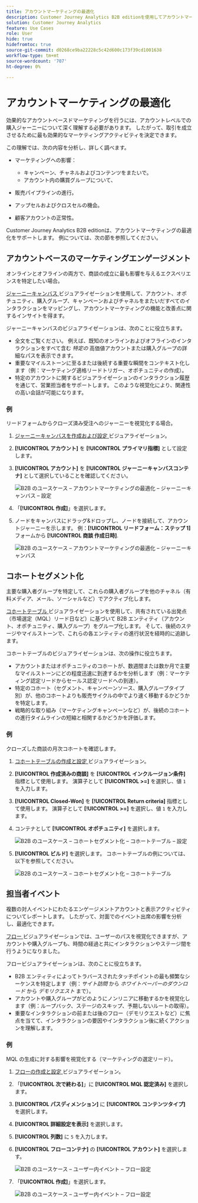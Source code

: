 ```yaml
---
title: アカウントマーケティングの最適化
description: Customer Journey Analytics B2B editionを使用してアカウントマーケティングを最適化する方法について説明します。
solution: Customer Journey Analytics
feature: Use Cases
role: User
hide: true
hidefromtoc: true
source-git-commit: d0268ce9ba22228c5c42d600c173f39cd1001638
workflow-type: tm+mt
source-wordcount: '707'
ht-degree: 0%

---
```


# アカウントマーケティングの最適化

効果的なアカウントベースドマーケティングを行うには、アカウントレベルでの購入ジャーニーについて深く理解する必要があります。 したがって、取引を成立させるために最も効果的なマーケティングアクティビティを決定できます。

この理解では、次の内容を分析し、詳しく調べます。

* マーケティングへの影響：

   * キャンペーン、チャネルおよびコンテンツをまたいで。
   * アカウント内の購買グループについて、

* 販売パイプラインの進行。
* アップセルおよびクロスセルの機会。
* 顧客アカウントの正常性。


Customer Journey Analytics B2B editionは、アカウントマーケティングの最適化をサポートします。 例については、次の節を参照してください。


## アカウントベースのマーケティングエンゲージメント

オンラインとオフラインの両方で、商談の成立に最も影響を与えるエクスペリエンスを特定したい場合。

[ジャーニーキャンバス ](/help/analysis-workspace/visualizations/journey-canvas/journey-canvas.md) ビジュアライゼーションを使用して、アカウント、オポチュニティ、購入グループ、キャンペーンおよびチャネルをまたいだすべてのインタラクションをマッピングし、アカウントマーケティングの機能と改善点に関するインサイトを得ます。

ジャーニーキャンバスのビジュアライゼーションは、次のことに役立ちます。

* 全文をご覧ください。 例えば、既知のオンラインおよびオフラインのインタラクションをすべて含む *特定の* 高価値アカウントまたは購入グループの詳細なパスを表示できます。
* 重要なマイルストーンに至るまたは後続する重要な瞬間をコンテキスト化します（例：マーケティング適格リードトリガー、オポチュニティの作成）。
* 特定のアカウントに関するビジュアライゼーションのインタラクション履歴を通じて、営業担当者をサポートします。 このような視覚化により、関連性の高い会話が可能になります。

### 例

リードフォームからクローズ済み受注へのジャーニーを視覚化する場合。

1. [ジャーニーキャンバスを作成および設定 ](/help/analysis-workspace/visualizations/journey-canvas/configure-journey-canvas.md) ビジュアライゼーション。
1. **[!UICONTROL アカウント]** を **[!UICONTROL プライマリ指標]** として設定します。
1. **[!UICONTROL アカウント]** を **[!UICONTROL ジャーニーキャンバスコンテナ]** として選択していることを確認してください。

   ![B2B のユースケース – アカウントマーケティングの最適化 – ジャーニーキャンバス – 設定 ](assets/b2b-uc-optimize-marketing-journey-canvas-config.png)

1. 「**[!UICONTROL 作成]**」を選択します。
1. ノードをキャンバスにドラッグ&amp;ドロップし、ノードを接続して、アカウントジャーニーを示します。 例：**[!UICONTROL リードフォーム：ステップ 1]** フォームから **[!UICONTROL 商談 作成日時]**.

   ![B2B のユースケース – アカウントマーケティングの最適化 – ジャーニーキャンバス ](assets/b2b-uc-optimize-marketing-journey-canvas.png)


## コホートセグメント化

主要な購入者グループを特定して、これらの購入者グループを他のチャネル（有料メディア、メール、ソーシャルなど）でアクティブ化します。

[ コホートテーブル ](/help/analysis-workspace/visualizations/cohort-table/cohort-analysis.md) ビジュアライゼーションを使用して、共有されている出発点（市場選定（MQL）リード日など）に基づいて B2B エンティティ（アカウント、オポチュニティ、購入グループ）をグループ化します。 そして、後続のステージやマイルストーンで、これらの各エンティティの進行状況を経時的に追跡します。

コホートテーブルのビジュアライゼーションは、次の操作に役立ちます。

* アカウントまたはオポチュニティのコホートが、数週間または数か月で主要なマイルストーンにどの程度迅速に到達するかを分析します（例：マーケティング認定リードからセールス認定リードへの到達）。
* 特定のコホート（セグメント、キャンペーンソース、購入グループタイプ別）が、他のコホートよりも販売サイクルの中でより速く移動するかどうかを特定します。
* 戦略的な取り組み（マーケティングキャンペーンなど）が、後続のコホートの進行タイムラインの短縮と相関するかどうかを評価します。

### 例

クローズした商談の月次コホートを確認します。

1. [ コホートテーブルの作成と設定 ](/help/analysis-workspace/visualizations/cohort-table/t-cohort.md) ビジュアライゼーション。
1. **[!UICONTROL 作成済みの商談]** を **[!UICONTROL インクルージョン条件]** 指標として使用します。 演算子として **[!UICONTROL >=]** を選択し、値 `1` を入力します。
1. **[!UICONTROL Closed-Won]** を **[!UICONTROL Return criteria]** 指標として使用します。 演算子として **[!UICONTROL >=]** を選択し、値 `1` を入力します。
1. コンテナとして **[!UICONTROL オポチュニティ]** を選択します。

   ![B2B のユースケース – コホートセグメント化 – コホートテーブル – 設定 ](assets/b2b-uc-optimize-marketing-cohort-table-config.png)

1. **[!UICONTROL ビルド]** を選択します。 コホートテーブルの例については、以下を参照してください。

   ![B2B のユースケース – コホートセグメント化 – コホートテーブル ](assets/b2b-uc-optimize-marketing-cohort-table.png)


## 担当者イベント

複数の対人イベントにわたるエンゲージメントアカウントと表示アクティビティについてレポートします。 したがって、対面でのイベント出席の影響を分析し、最適化できます。

[ フロー ](/help/analysis-workspace/visualizations/c-flow/flow.md) ビジュアライゼーションでは、ユーザーのパスを視覚化できますが、アカウントや購入グループも、時間の経過と共にインタラクションやステージ間を行うようになりました。

フロービジュアライゼーションは、次のことに役立ちます。

* B2B エンティティによってトラバースされたタッチポイントの最も頻繁なシーケンスを特定します（例：*サイト訪問* から *ホワイトペーパーのダウンロード* から *デモリクエスト* まで）。
* アカウントや購入グループがどのようにノンリニアに移動するかを視覚化します（例：ループバック、ステージのスキップ、予期しないルートの取得）。
* 重要なインタラクションの前または後のフロー（デモリクエストなど）に焦点を当てて、インタラクションの要因やインタラクション後に続くアクションを理解します。

### 例

MQL の生成に対する影響を視覚化する（マーケティングの選定リード）。

1. [ フローの作成と設定 ](/help/analysis-workspace/visualizations/c-flow/create-flow.md) ビジュアライゼーション。
1. 「**[!UICONTROL 次で終わる]**」に **[!UICONTROL MQL 認定済み]** を選択します。
1. **[!UICONTROL パスディメンション]** に **[!UICONTROL コンテンツタイプ]** を選択します。
1. **[!UICONTROL 詳細設定を表示]** を選択します。
1. **[!UICONTROL 列数]** に `5` を入力します。
1. **[!UICONTROL フローコンテナ]** の **[!UICONTROL アカウント]** を選択します。

   ![B2B のユースケース – ユーザー内イベント – フロー設定 ](assets/b2b-uc-optimize-marketing-flow-config.png)

1. 「**[!UICONTROL 作成]**」を選択します。

   ![B2B のユースケース – ユーザー内イベント – フロー設定 ](assets/b2b-uc-optimize-marketing-flow.png)

